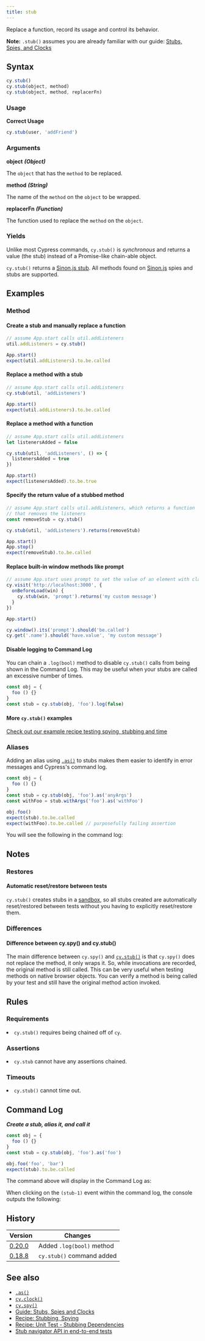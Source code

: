 ```yaml
---
title: stub
---
```


Replace a function, record its usage and control its behavior.

<Alert type="info">


**Note:** `.stub()` assumes you are already familiar with our guide: [Stubs, Spies, and Clocks](/guides/guides/stubs-spies-and-clocks)

</Alert>

## Syntax

```javascript
cy.stub()
cy.stub(object, method)
cy.stub(object, method, replacerFn)
```

### Usage

**<Icon name="check-circle" color="green"></Icon> Correct Usage**

```javascript
cy.stub(user, 'addFriend')
```

### Arguments

**<Icon name="angle-right"></Icon> object** ***(Object)***

The `object` that has the `method` to be replaced.

**<Icon name="angle-right"></Icon> method** ***(String)***

The name of the `method` on the `object` to be wrapped.

**<Icon name="angle-right"></Icon> replacerFn** ***(Function)***

The function used to replace the `method` on the `object`.

### Yields [<Icon name="question-circle"/>](introduction-to-cypress#Subject-Management)

Unlike most Cypress commands, `cy.stub()` is *synchronous* and returns a value (the stub) instead of a Promise-like chain-able object.

`cy.stub()` returns a [Sinon.js stub](http://sinonjs.org). All methods found on [Sinon.js](http://sinonjs.org) spies and stubs are supported.

## Examples

### Method

#### Create a stub and manually replace a function

```javascript
// assume App.start calls util.addListeners
util.addListeners = cy.stub()

App.start()
expect(util.addListeners).to.be.called
```

#### Replace a method with a stub

```javascript
// assume App.start calls util.addListeners
cy.stub(util, 'addListeners')

App.start()
expect(util.addListeners).to.be.called
```

#### Replace a method with a function

```javascript
// assume App.start calls util.addListeners
let listenersAdded = false

cy.stub(util, 'addListeners', () => {
  listenersAdded = true
})

App.start()
expect(listenersAdded).to.be.true
```

#### Specify the return value of a stubbed method

```javascript
// assume App.start calls util.addListeners, which returns a function
// that removes the listeners
const removeStub = cy.stub()

cy.stub(util, 'addListeners').returns(removeStub)

App.start()
App.stop()
expect(removeStub).to.be.called
```

#### Replace built-in window methods like prompt

```javascript
// assume App.start uses prompt to set the value of an element with class "name"
cy.visit('http://localhost:3000', {
  onBeforeLoad(win) {
    cy.stub(win, 'prompt').returns('my custom message')
  }
})

App.start()

cy.window().its('prompt').should('be.called')
cy.get('.name').should('have.value', 'my custom message')
```

#### Disable logging to Command Log

You can chain a `.log(bool)` method to disable `cy.stub()` calls from being shown in the Command Log. This may be useful when your stubs are called an excessive number of times.

```javascript
const obj = {
  foo () {}
}
const stub = cy.stub(obj, 'foo').log(false)
```

#### More `cy.stub()` examples

<Alert type="info">


[Check out our example recipe testing spying, stubbing and time](/examples/examples/recipes#Stubbing-and-spying)

</Alert>

### Aliases

Adding an alias using [`.as()`](/api/commands/as) to stubs makes them easier to identify in error messages and Cypress's command log.

```javascript
const obj = {
  foo () {}
}
const stub = cy.stub(obj, 'foo').as('anyArgs')
const withFoo = stub.withArgs('foo').as('withFoo')

obj.foo()
expect(stub).to.be.called
expect(withFoo).to.be.called // purposefully failing assertion
```

You will see the following in the command log:

<DocsImage src="/img/api/stub/stubs-with-aliases-and-error-in-command-log.png" alt="stubs with aliases" ></DocsImage>

## Notes

### Restores

#### Automatic reset/restore between tests

`cy.stub()` creates stubs in a [sandbox](http://sinonjs.org/releases/v2.0.0/sandbox/), so all stubs created are automatically reset/restored between tests without you having to explicitly reset/restore them.

### Differences

#### Difference between cy.spy() and cy.stub()

The main difference between `cy.spy()` and [`cy.stub()`](/api/commands/stub) is that `cy.spy()` does not replace the method, it only wraps it. So, while invocations are recorded, the original method is still called. This can be very useful when testing methods on native browser objects. You can verify a method is being called by your test and still have the original method action invoked.

## Rules

### Requirements [<Icon name="question-circle"/>](introduction-to-cypress#Chains-of-Commands)

<List><li>`cy.stub()` requires being chained off of `cy`.</li></List>

### Assertions [<Icon name="question-circle"/>](introduction-to-cypress#Assertions)

<List><li>`cy.stub` cannot have any assertions chained.</li></List>

### Timeouts [<Icon name="question-circle"/>](introduction-to-cypress#Timeouts)

<List><li>`cy.stub()` cannot time out.</li></List>

## Command Log

***Create a stub, alias it, and call it***

```javascript
const obj = {
  foo () {}
}
const stub = cy.stub(obj, 'foo').as('foo')

obj.foo('foo', 'bar')
expect(stub).to.be.called
```

The command above will display in the Command Log as:

<DocsImage src="/img/api/stub/stub-in-command-log.png" alt="Command Log stub" ></DocsImage>

When clicking on the `(stub-1)` event within the command log, the console outputs the following:

<DocsImage src="/img/api/stub/inspect-the-stubbed-object-and-any-calls-or-arguments-made.png" alt="Console Log stub" ></DocsImage>

## History

Version | Changes
--- | ---
[0.20.0](/guides/references/changelog#0-20.0) | Added `.log(bool)` method
[0.18.8](/guides/references/changelog#0-18-8) | `cy.stub()` command added

## See also

- [`.as()`](/api/commands/as)
- [`cy.clock()`](/api/commands/clock)
- [`cy.spy()`](/api/commands/spy)
- [Guide: Stubs, Spies and Clocks](/guides/guides/stubs-spies-and-clocks)
- [Recipe: Stubbing, Spying](/examples/examples/recipes#Stubbing-and-spying)
- [Recipe: Unit Test - Stubbing Dependencies](/examples/examples/recipes)
- [Stub navigator API in end-to-end tests](https://glebbahmutov.com/blog/stub-navigator-api/)

